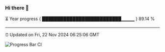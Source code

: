 ### Hi there 👋

⏳ Year progress { ██████████████████████████▁▁▁▁ } 89.14 %

---

⏰ Updated on Fri, 22 Nov 2024 06:25:06 GMT

![Progress Bar CI](https://github.com/liununu/liununu/workflows/Progress%20Bar%20CI/badge.svg)
